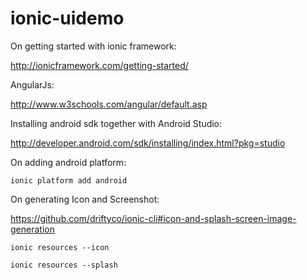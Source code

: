 # ionic-uidemo

On getting started with ionic framework:

http://ionicframework.com/getting-started/


AngularJs:

http://www.w3schools.com/angular/default.asp

Installing android sdk together with Android Studio:

http://developer.android.com/sdk/installing/index.html?pkg=studio


On adding android platform:

```ionic platform add android```


On generating Icon and Screenshot:

https://github.com/driftyco/ionic-cli#icon-and-splash-screen-image-generation

```ionic resources --icon```

```ionic resources --splash```
